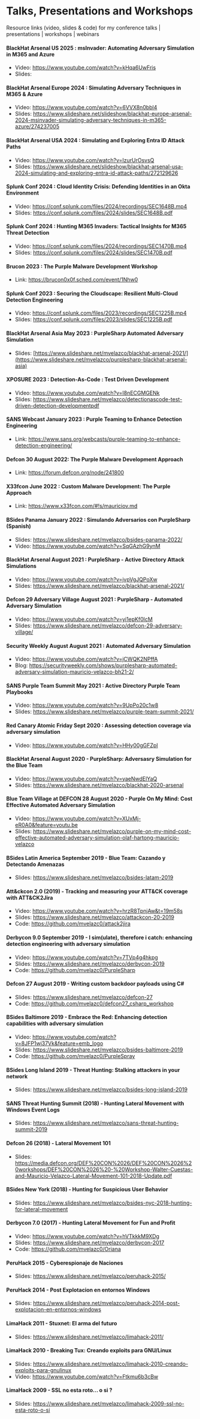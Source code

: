 

# Talks, Presentations and Workshops

Resource links (video, slides & code) for my conference talks | presentations | workshops | webinars

#### BlackHat Arsenal US 2025 : msInvader: Automating Adversary Simulation in M365 and Azure

- Video: https://www.youtube.com/watch?v=kHqa6UwFris
- Slides: 

#### BlackHat Arsenal Europe 2024 :  Simulating Adversary Techniques in M365 & Azure

- Video: https://www.youtube.com/watch?v=6VVX8n0bbl4
- Slides: https://www.slideshare.net/slideshow/blackhat-europe-arsenal-2024-msinvader-simulating-adversary-techniques-in-m365-azure/274237005

#### BlackHat Arsenal USA 2024 : Simulating and Exploring Entra ID Attack Paths

- Video: https://www.youtube.com/watch?v=IzurUrOsvsQ
- Slides: https://www.slideshare.net/slideshow/blackhat-arsenal-usa-2024-simulating-and-exploring-entra-id-attack-paths/272129626

#### Splunk Conf 2024 : Cloud Identity Crisis: Defending Identities in an Okta Environment

- Video: https://conf.splunk.com/files/2024/recordings/SEC1648B.mp4
- Slides: https://conf.splunk.com/files/2024/slides/SEC1648B.pdf

#### Splunk Conf 2024 : Hunting M365 Invaders: Tactical Insights for M365 Threat Detection

- Video: https://conf.splunk.com/files/2024/recordings/SEC1470B.mp4
- Slides: https://conf.splunk.com/files/2024/slides/SEC1470B.pdf

#### Brucon 2023 : The Purple Malware Development Workshop

- Link: https://brucon0x0f.sched.com/event/1Nhw0

#### Splunk Conf 2023 : Securing the Cloudscape: Resilient Multi-Cloud Detection Engineering

- Video: https://conf.splunk.com/files/2023/recordings/SEC1225B.mp4
- Slides: https://conf.splunk.com/files/2023/slides/SEC1225B.pdf

#### BlackHat Arsenal Asia May 2023 : PurpleSharp Automated Adversary Simulation

- Slides: [https://www.slideshare.net/mvelazco/blackhat-arsenal-2021/](https://www.slideshare.net/mvelazco/purplesharp-blackhat-arsenal-asia)

#### XPOSURE 2023 : Detection-As-Code : Test Driven Development

- Video: https://www.youtube.com/watch?v=I8nECGMGENk
- Slides: https://www.slideshare.net/mvelazco/detectionascode-test-driven-detection-developmentpdf

#### SANS Webcast January 2023 : Purple Teaming to Enhance Detection Engineering

- Link: https://www.sans.org/webcasts/purple-teaming-to-enhance-detection-engineering/

#### Defcon 30 August 2022: The Purple Malware Development Approach

- Link: https://forum.defcon.org/node/241800

#### X33fcon June 2022  : Custom Malware Development: The Purple Approach

- Link: https://www.x33fcon.com/#!s/mauriciov.md

#### BSides Panama January 2022 : Simulando Adversarios con PurpleSharp (Spanish)

- Slides: https://www.slideshare.net/mvelazco/bsides-panama-2022/
- Video: https://www.youtube.com/watch?v=SqGAzhG9ynM

#### BlackHat Arsenal August 2021 : PurpleSharp - Active Directory Attack Simulations

- Video: https://www.youtube.com/watch?v=jvpVgJQPoXw
- Slides: https://www.slideshare.net/mvelazco/blackhat-arsenal-2021/

#### Defcon 29 Adversary Village August 2021 : PurpleSharp - Automated Adversary Simulation

- Video: https://www.youtube.com/watch?v=yi1epKf0lcM
- Slides: https://www.slideshare.net/mvelazco/defcon-29-adversary-village/

#### Security Weekly August August 2021 : Automated Adversary Simulation

- Video: https://www.youtube.com/watch?v=jCWQK2NPffA
- Blog: https://securityweekly.com/shows/purplesharp-automated-adversary-simulation-mauricio-velazco-bh21-2/

#### SANS Purple Team Summit May 2021 : Active Directory Purple Team Playbooks

- Video: https://www.youtube.com/watch?v=9UpPo20c1w8
- Slides: https://www.slideshare.net/mvelazco/purple-team-summit-2021/


#### Red Canary Atomic Friday Sept 2020 : Assessing detection coverage via adversary simulation

- Video: https://www.youtube.com/watch?v=HHy00gGFZpI

#### BlackHat Arsenal August 2020 - PurpleSharp: Adversasry Simulation for the Blue Team

- Video: https://www.youtube.com/watch?v=yaeNwdElYaQ
- Slides: https://www.slideshare.net/mvelazco/blackhat-2020-arsenal

#### Blue Team Village at DEFCON 28 August 2020 - Purple On My Mind: Cost Effective Automated Adversary Simulation

- Video: https://www.youtube.com/watch?v=XUxMj-eR0A0&feature=youtu.be
- Slides: https://www.slideshare.net/mvelazco/purple-on-my-mind-cost-effective-automated-adversary-simulation-olaf-hartong-mauricio-velazco

#### BSides Latin America September 2019 - Blue Team: Cazando y Detectando Amenazas

- Slides: https://www.slideshare.net/mvelazco/bsides-latam-2019

#### Att&ckcon 2.0 (2019) - Tracking and measuring your ATT&CK coverage with ATT&CK2Jira

- Video: https://www.youtube.com/watch?v=hrzR8TpnjAw&t=19m58s
- Slides: https://www.slideshare.net/mvelazco/attackcon-20-2019
- Code: https://github.com/mvelazc0/attack2jira

#### Derbycon 9.0 September 2019 - I sim(ulate), therefore i catch: enhancing detection engineering with adversary simulation

- Video: https://www.youtube.com/watch?v=7TVp4g4hkpg
- Slides: https://www.slideshare.net/mvelazco/derbycon-2019
- Code: https://github.com/mvelazc0/PurpleSharp

#### Defcon 27 August 2019 - Writing custom backdoor payloads using C#

- Slides: https://www.slideshare.net/mvelazco/defcon-27
- Code: https://github.com/mvelazc0/defcon27_csharp_workshop

#### BSides Baltimore 2019 - Embrace the Red: Enhancing detection capabilities with adversary simulation

- Video: https://www.youtube.com/watch?v=8JFP1wj37Vk&feature=emb_logo
- Slides: https://www.slideshare.net/mvelazco/bsides-baltimore-2019
- Code: https://github.com/mvelazc0/PurpleSpray

#### BSides Long Island 2019 - Threat Hunting: Stalking attackers in your network

- Slides: https://www.slideshare.net/mvelazco/bsides-long-island-2019

#### SANS Threat Hunting Summit (2018) - Hunting Lateral Movement with Windows Event Logs

- Slides: https://www.slideshare.net/mvelazco/sans-threat-hunting-summit-2019

#### Defcon 26 (2018) - Lateral Movement 101

- Slides: https://media.defcon.org/DEF%20CON%2026/DEF%20CON%2026%20workshops/DEF%20CON%2026%20-%20Workshop-Walter-Cuestas-and-Mauricio-Velazco-Lateral-Movement-101-2018-Update.pdf

#### BSides New York (2018) - Hunting for Suspicious User Behavior

- Slides: https://www.slideshare.net/mvelazco/bsides-nyc-2018-hunting-for-lateral-movement

#### Derbycon 7.0 (2017) - Hunting Lateral Movement for Fun and Profit 

- Video: https://www.youtube.com/watch?v=hVTkkkM9XDg
- Slides: https://www.slideshare.net/mvelazco/derbycon-2017
- Code: https://github.com/mvelazc0/Oriana

#### PeruHack 2015 - Cyberespionaje de Naciones

- Slides: https://www.slideshare.net/mvelazco/peruhack-2015/

#### PeruHack 2014 - Post Explotacion en entornos Windows

- Slides: https://www.slideshare.net/mvelazco/peruhack-2014-post-explotacion-en-entornos-windows

#### LimaHack 2011 - Stuxnet: El arma del futuro

- Slides: https://www.slideshare.net/mvelazco/limahack-2011/

#### LimaHack 2010 - Breaking Tux: Creando exploits para GNU/Linux

- Slides: https://www.slideshare.net/mvelazco/limahack-2010-creando-exploits-para-gnulinux
- Video: https://www.youtube.com/watch?v=Ftkmu6b3cBw

#### LimaHack 2009 - SSL no esta roto... o si ?

- Slides: https://www.slideshare.net/mvelazco/limahack-2009-ssl-no-esta-roto-o-si


